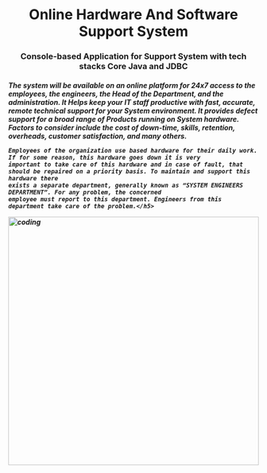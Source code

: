 <h1 align="center">Online Hardware And Software Support System</h1>

<h3 align="center">Console-based Application for Support System with tech stacks Core Java and JDBC</h3>

<h5>The system will be available on an online platform for 24x7 access to the employees, the engineers, the Head of the Department, and the administration. 
	It Helps keep your IT staff productive with fast, accurate, remote technical support for your System environment. It provides defect support for a broad 
	range of Products running on System hardware.
	Factors to consider include the cost of down-time, skills, retention, overheads, customer satisfaction, and many others.

	Employees of the organization use based hardware for their daily work. If for some reason, this hardware goes down it is very
	important to take care of this hardware and in case of fault, that should be repaired on a priority basis. To maintain and support this hardware there 
	exists a separate department, generally known as “SYSTEM ENGINEERS DEPARTMENT”. For any problem, the concerned
	employee must report to this department. Engineers from this department take care of the problem.</h5>

<img align="center" width="100%" height="500"  alt = "coding" width = "500"  src = "https://github.com/nitya-nb/Online-Hardware-and-software-support-system/blob/main/ERD/ERD%20Online%20Hardware%20and%20Software%20Support%20System_page-0001.jpg?raw=true">
